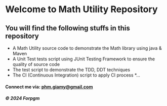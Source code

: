 # Welcome to Math Utility Repository
## You will find the following stuffs in this repository
* A Math Utility source code to demonstrate the Math library using java & Maven
* A Unit Test tests script using JUnit Testing Framework to ensure the quality of source code
* The test script to demonstrate the TDD, DDT techniques
* The CI (Continuous Integration) script to apply CI process
*...
#### Connect me via: phm.giamy@gmail.com
##### &#169; 2024 Forpgm
